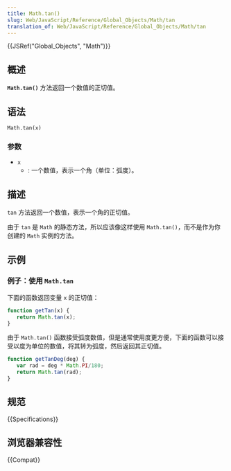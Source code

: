 ```yaml
---
title: Math.tan()
slug: Web/JavaScript/Reference/Global_Objects/Math/tan
translation_of: Web/JavaScript/Reference/Global_Objects/Math/tan
---
```

{{JSRef("Global_Objects", "Math")}}

## 概述

**`Math.tan()`** 方法返回一个数值的正切值。

## 语法

```plain
Math.tan(x)
```

### 参数

- `x`
  - : 一个数值，表示一个角（单位：弧度）。

## 描述

`tan` 方法返回一个数值，表示一个角的正切值。

由于 `tan` 是 `Math` 的静态方法，所以应该像这样使用 `Math.tan()`，而不是作为你创建的 `Math` 实例的方法。

## 示例

### 例子：使用 `Math.tan`

下面的函数返回变量 `x` 的正切值：

```js
function getTan(x) {
   return Math.tan(x);
}
```

由于 `Math.tan()` 函数接受弧度数值，但是通常使用度更方便，下面的函数可以接受以度为单位的数值，将其转为弧度，然后返回其正切值。

```js
function getTanDeg(deg) {
   var rad = deg * Math.PI/180;
   return Math.tan(rad);
}
```

## 规范

{{Specifications}}

## 浏览器兼容性

{{Compat}}
